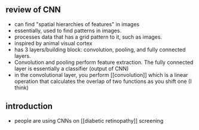 ## review of CNN
- can find "spatial hierarchies of features" in images
- essentially, used to find patterns in images.
- processes data that has a grid pattern to it, such as images.
- inspired by animal visual cortex
- has 3 layers/building block: convolution, pooling, and fully connected layers.
- Convolution and pooling perform feature extraction. The fully connected layer is essentially a classifier (output of CNN)
- in the convolutional layer, you perform [[convolution]] which is a linear operation that calculates the overlap of two functions as you shift one (I think)
## introduction
- people are using CNNs on [[diabetic retinopathy]] screening